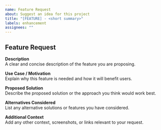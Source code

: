 ```yaml
---
name: Feature Request
about: Suggest an idea for this project
title: "[FEATURE] - <short summary>"
labels: enhancement
assignees: ""
---
```


## Feature Request

**Description**  
A clear and concise description of the feature you are proposing.

**Use Case / Motivation**  
Explain why this feature is needed and how it will benefit users.

**Proposed Solution**  
Describe the proposed solution or the approach you think would work best.

**Alternatives Considered**  
List any alternative solutions or features you have considered.

**Additional Context**  
Add any other context, screenshots, or links relevant to your request.